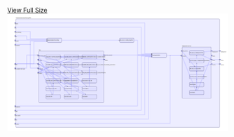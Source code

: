 [View Full Size](https://raw.githubusercontent.com/mingfang/terraform-k8s-modules/master/modules/kubernetes/kube-griffiti/diagram.svg?sanitize=true)<img src="diagram.svg"/>
